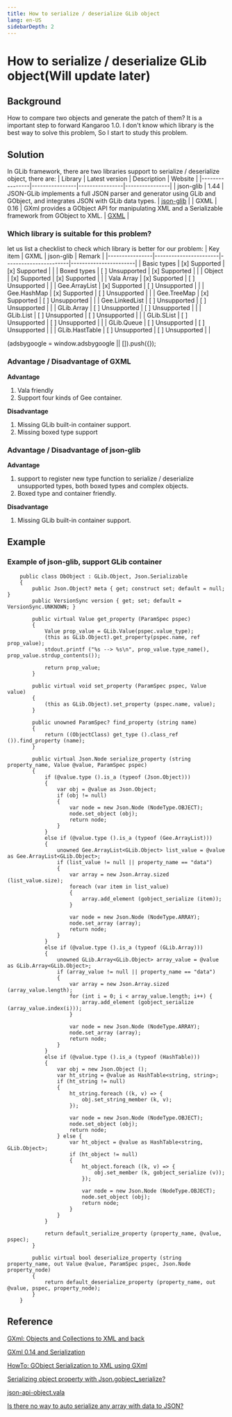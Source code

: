 ```yaml
---
title: How to serialize / deserialize GLib object
lang: en-US
sidebarDepth: 2
---
```


# How to serialize / deserialize GLib object(Will update later)

## Background
How to compare two objects and generate the patch of them? It is a important step to forward Kangaroo 1.0.
I don't know which library is the best way to solve this problem,  So I start to study this problem.

## Solution
In GLib framework, there are two libraries support to serialize / deserialize object, there are:
| Library        | Latest version | Description        | Website    |
|----------------|----------------|----------------|----------------|
| json-glib | 1.44 | JSON-GLib implements a full JSON parser and generator using GLib and GObject, and integrates JSON with GLib data types. | [json-glib](https://gitlab.gnome.org/GNOME/json-glib) |
| GXML    | 0.16 | GXml provides a GObject API for manipulating XML and a Serializable framework from GObject to XML. | [GXML](https://gitlab.gnome.org/GNOME/gxml) |

### Which library is suitable for this problem?

let us list a checklist to check which library is better for our problem:
| Key item       | GXML                  | json-glib             | Remark                |
|----------------|-----------------------|-----------------------|-----------------------|
| Basic types    | [x] Supported         | [x] Supported         |                       |
| Boxed types    | [ ] Unsupported       | [x] Supported         |                       |
| Object         | [x] Supported         | [x] Supported         |                       |
| Vala Array     | [x] Supported         | [ ] Unsupported       |                       |
| Gee.ArrayList  | [x] Supported         | [ ] Unsupported       |                       |
| Gee.HashMap    | [x] Supported         | [ ] Unsupported       |                       |
| Gee.TreeMap    | [x] Supported         | [ ] Unsupported       |                       |
| Gee.LinkedList | [ ] Unsupported       | [ ] Unsupported       |                       |
| GLib.Array     | [ ] Unsupported       | [ ] Unsupported       |                       |
| GLib.List      | [ ] Unsupported       | [ ] Unsupported       |                       |
| GLib.SList     | [ ] Unsupported       | [ ] Unsupported       |                       |
| GLib.Queue     | [ ] Unsupported       | [ ] Unsupported       |                       |
| GLib.HastTable | [ ] Unsupported       | [ ] Unsupported       |                       |

<div>
    <script2 type="text/javascript" async="true" src="https://pagead2.googlesyndication.com/pagead/js/adsbygoogle.js" />
    <ins class="adsbygoogle"
        style="display:block; text-align:center;"
        data-ad-layout="in-article"
        data-ad-format="fluid"
        data-ad-client="ca-pub-3975819313740938"
        data-ad-slot="6760827895"></ins>
    <script2 type="text/javascript">
        (adsbygoogle = window.adsbygoogle || []).push({});
    </script2>
</div>

### Advantage / Disadvantage of GXML
__Advantage__
1. Vala friendly 
2. Support four kinds of Gee container.

__Disadvantage__
1. Missing GLib built-in container support.
2. Missing boxed type support

### Advantage / Disadvantage of json-glib
__Advantage__
1. support to register new type function to serialize / deserialize unsupported types, both boxed types and complex objects.
2. Boxed type and container friendly.

__Disadvantage__
1. Missing GLib built-in container support.

## Example
### Example of json-glib, support GLib container
```vala
    public class DbObject : GLib.Object, Json.Serializable
    {
        public Json.Object? meta { get; construct set; default = null; }
        public VersionSync version { get; set; default = VersionSync.UNKNOWN; }

        public virtual Value get_property (ParamSpec pspec)
        {
            Value prop_value = GLib.Value(pspec.value_type);
            (this as GLib.Object).get_property(pspec.name, ref prop_value);
            stdout.printf ("%s --> %s\n", prop_value.type_name(), prop_value.strdup_contents());

            return prop_value;
        }

        public virtual void set_property (ParamSpec pspec, Value value)
        {
            (this as GLib.Object).set_property (pspec.name, value);
        }

        public unowned ParamSpec? find_property (string name)
        {
            return ((ObjectClass) get_type ().class_ref ()).find_property (name);
        }

        public virtual Json.Node serialize_property (string property_name, Value @value, ParamSpec pspec)
        {
            if (@value.type ().is_a (typeof (Json.Object)))
            {
                var obj = @value as Json.Object;
                if (obj != null)
                {
                    var node = new Json.Node (NodeType.OBJECT);
                    node.set_object (obj);
                    return node;
                }
            }
            else if (@value.type ().is_a (typeof (Gee.ArrayList)))
            {
                unowned Gee.ArrayList<GLib.Object> list_value = @value as Gee.ArrayList<GLib.Object>;
                if (list_value != null || property_name == "data")
                {
                    var array = new Json.Array.sized (list_value.size);
                    foreach (var item in list_value)
                    {
                        array.add_element (gobject_serialize (item));
                    }

                    var node = new Json.Node (NodeType.ARRAY);
                    node.set_array (array);
                    return node;
                }
            }
            else if (@value.type ().is_a (typeof (GLib.Array)))
            {
                unowned GLib.Array<GLib.Object> array_value = @value as GLib.Array<GLib.Object>;
                if (array_value != null || property_name == "data")
                {
                    var array = new Json.Array.sized (array_value.length);
                    for (int i = 0; i < array_value.length; i++) {
                        array.add_element (gobject_serialize (array_value.index(i)));
                    }

                    var node = new Json.Node (NodeType.ARRAY);
                    node.set_array (array);
                    return node;
                }
            }            
            else if (@value.type ().is_a (typeof (HashTable)))
            {
                var obj = new Json.Object ();
                var ht_string = @value as HashTable<string, string>;
                if (ht_string != null)
                {
                    ht_string.foreach ((k, v) => {
                        obj.set_string_member (k, v);
                    });

                    var node = new Json.Node (NodeType.OBJECT);
                    node.set_object (obj);
                    return node;
                } else {
                    var ht_object = @value as HashTable<string, GLib.Object>;
                    if (ht_object != null)
                    {
                        ht_object.foreach ((k, v) => {
                            obj.set_member (k, gobject_serialize (v));
                        });    

                        var node = new Json.Node (NodeType.OBJECT);
                        node.set_object (obj);
                        return node;
                    }
                }
            }

            return default_serialize_property (property_name, @value, pspec);
        }

        public virtual bool deserialize_property (string property_name, out Value @value, ParamSpec pspec, Json.Node property_node)
        {
            return default_deserialize_property (property_name, out @value, pspec, property_node);
        }
    }
```


## Reference
[GXml: Objects and Collections to XML and back](https://blogs.gnome.org/despinosa/2016/11/06/gxml-objects-and-collections-to-xml-and-back/)

[GXml 0.14 and Serialization](https://blogs.gnome.org/despinosa/2016/11/03/gxml-0-14-and-serialization/)

[HowTo: GObject Serialization to XML using GXml](https://blogs.gnome.org/despinosa/2016/05/04/howto-gobject-serialization-to-xml-using-gxml/)

[Serializing object property with Json.gobject_serialize?](https://stackoverflow.com/questions/43344017/vala-serializing-object-property-with-json-gobject-serialize)

[json-api-object.vala](https://github.com/major-lab/json-api-glib/blob/master/src/json-api-object.vala)

[Is there no way to auto serialize any array with data to JSON?](https://discourse.gnome.org/t/is-there-no-way-to-auto-serialize-any-array-with-data-to-json/1621)
